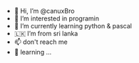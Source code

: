 - 👋 Hi, I’m @canuxBro
- 👀 I’m interested in programin
- 🌱 I’m currently learning python & pascal
- 🇱🇰 I’m from sri lanka
- 📫 don't reach me 
- 🙌 learning ...
<!---
canuxBro/canuxBro is a ✨ special ✨ repository because its `README.md` (this file) appears on your GitHub profile.
You can click the Preview link to take a look at your changes.
--->
